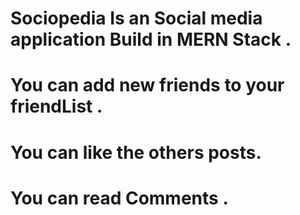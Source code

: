 # Sociopedia Is an Social media application Build in MERN Stack .
# You can add new friends to your friendList .
# You can like the others posts.
# You can read Comments .
